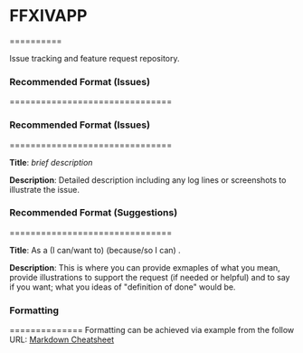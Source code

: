 # FFXIVAPP
==========

Issue tracking and feature request repository.

### Recommended Format (Issues)
===============================



### Recommended Format (Issues)
===============================

**Title**:
*brief description*

**Description**:
Detailed description including any log lines or screenshots to illustrate the issue.

### Recommended Format (Suggestions)
===============================

**Title**:
As a **<who>** (I can/want to) **<quick description>** (because/so I can) **<what>**.

**Description**:
This is where you can provide exmaples of what you mean, provide illustrations to support the request (if needed or helpful) and to say if you want; what you ideas of "definition of done" would be.

### Formatting
==============
Formatting can be achieved via example from the follow URL: [Markdown Cheatsheet](https://github.com/adam-p/markdown-here/wiki/Markdown-Cheatsheet)
